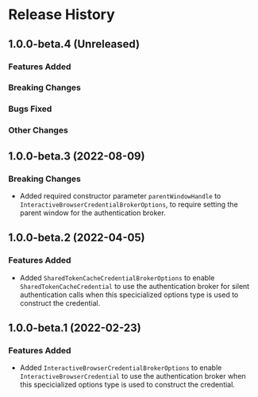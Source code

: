 # Release History

## 1.0.0-beta.4 (Unreleased)

### Features Added

### Breaking Changes

### Bugs Fixed

### Other Changes

## 1.0.0-beta.3 (2022-08-09)

### Breaking Changes
- Added required constructor parameter `parentWindowHandle` to `InteractiveBrowserCredentialBrokerOptions`, to require setting the parent window for the authentication broker.

## 1.0.0-beta.2 (2022-04-05)

### Features Added
- Added `SharedTokenCacheCredentialBrokerOptions` to enable `SharedTokenCacheCredential` to use the authentication broker for silent authentication calls when this specicialized options type is used to construct the credential.

## 1.0.0-beta.1 (2022-02-23)

### Features Added
- Added `InteractiveBrowserCredentialBrokerOptions` to enable `InteractiveBrowserCredential` to use the authentication broker when this specicialized options type is used to construct the credential.